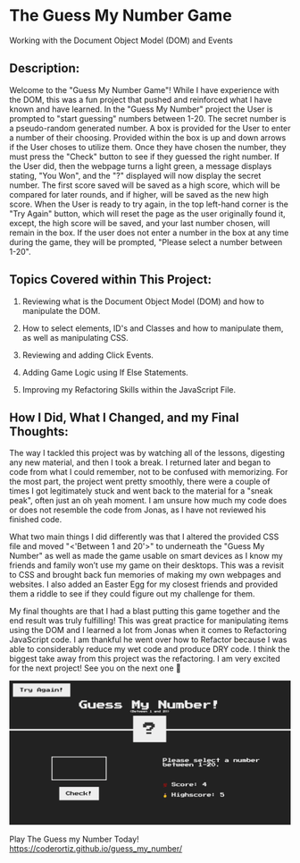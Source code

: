 # The Guess My Number Game
Working with the Document Object Model (DOM) and Events

## Description:

Welcome to the "Guess My Number Game"! While I have experience with the DOM, this was a fun project that pushed and reinforced what I have known and have learned. In the "Guess My Number" project the User is prompted to "start guessing" numbers between 1-20. The secret number is a pseudo-random generated number. A box is provided for the User to enter a number of their choosing. Provided within the box is up and down arrows if the User choses to utilize them. Once they have chosen the number, they must press the "Check" button to see if they guessed the right number. If the User did, then the webpage turns a light green, a message displays stating, "You Won", and the "?" displayed will now display the secret number. The first score saved will be saved as a high score, which will be compared for later rounds, and if higher, will be saved as the new high score. When the User is ready to try again, in the top left-hand corner is the "Try Again" button, which will reset the page as the user originally found it, except, the high score will be saved, and your last number chosen, will remain in the box. If the user does not enter a number in the box at any time during the game, they will be prompted, "Please select a number between 1-20".
 
## Topics Covered within This Project:

1. Reviewing what is the Document Object Model (DOM) and how to manipulate the DOM.

2. How to select elements, ID's and Classes and how to manipulate them, as well as manipulating CSS.

3. Reviewing and adding Click Events.

4. Adding Game Logic using If Else Statements.

5. Improving my Refactoring Skills within the JavaScript File.

## How I Did, What I Changed, and my Final Thoughts:

The way I tackled this project was by watching all of the lessons, digesting any new material, and then I took a break. I returned later and began to code from what I could remember, not to be confused with memorizing. For the most part, the project went pretty smoothly, there were a couple of times I got legitimately stuck and went back to the material for a "sneak peak", often just an oh yeah moment. I am unsure how much my code does or does not resemble the code from Jonas, as I have not reviewed his finished code.

What two main things I did differently was that I altered the provided CSS file and moved "<'Between 1 and 20'>" to underneath the "Guess My Number" as well as made the game usable on smart devices as I know my friends and family won’t use my game on their desktops. This was a revisit to CSS and brought back fun memories of making my own webpages and websites. I also added an Easter Egg for my closest friends and provided them a riddle to see if they could figure out my challenge for them.

My final thoughts are that I had a blast putting this game together and the end result was truly fulfilling! This was great practice for manipulating items using the DOM and I learned a lot from Jonas when it comes to Refactoring JavaScript code. I am thankful he went over how to Refactor because I was able to considerably reduce my wet code and produce DRY code. I think the biggest take away from this project was the refactoring. I am very excited for the next project! See you on the next one 🙂

![webpage snapshot](/guess_my_number.png)

Play The Guess my Number Today! https://coderortiz.github.io/guess_my_number/






